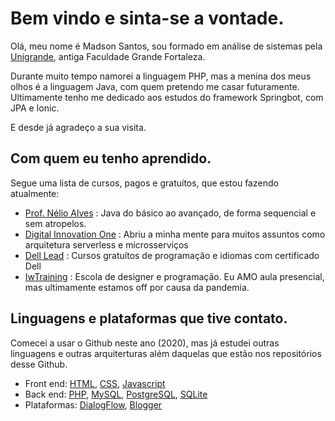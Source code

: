 # Bem vindo e sinta-se a vontade. 

Olá, meu nome é Madson Santos, sou formado em análise de sistemas pela [Unigrande](http://unigrande.edu.br/ "Unigrande"), antiga Faculdade Grande Fortaleza.

Durante muito tempo namorei a linguagem PHP, mas a menina dos meus olhos é a linguagem Java, com quem pretendo me casar futuramente. Ultimamente tenho me dedicado aos estudos do framework Springbot, com JPA e Ionic.

E desde já agradeço a sua visita.

## Com quem eu tenho aprendido.
Segue uma lista de cursos, pagos e gratuítos, que estou fazendo atualmente:

- [Prof. Nélio Alves](https://www.udemy.com/user/nelio-alves/ "Prof. Nélio Alves") :
Java do básico ao avançado, de forma sequencial e sem atropelos.
- [Digital Innovation One](https://digitalinnovation.one/bootcamps/backend-developer-carrefour "Digital Innovation One") :
Abriu a minha mente para muitos assuntos como arquitetura serverless e microsserviços
- [Dell Lead](http://leadfortaleza.com.br/dal/nossos-cursos/ "Dell Lead") :
Cursos gratuítos de programação e idiomas com certificado Dell
- [IwTraining](https://www.iwtraining.com.br/ "IwTraining") :
Escola de designer e programação. Eu AMO aula presencial, mas ultimamente estamos off por causa da pandemia.

## Linguagens e plataformas que tive contato.
Comecei a usar o Github neste ano (2020), mas já estudei outras linguagens e outras arquiterturas além daquelas que estão nos repositórios desse Github.

- Front end: [HTML](https://www.w3schools.com/html/ "HTML"), [CSS](https://www.w3schools.com/css/ "CSS"), [Javascript](https://www.w3schools.com/js/default.asp "Javascript")
- Back end: [PHP](https://www.w3schools.com/php/DEFAULT.asp "PHP"), [MySQL](https://www.mysql.com/ "MySQL"), [PostgreSQL](https://www.postgresql.org/ "PostgreSQL"), [SQLite](https://www.sqlite.org/index.html "SQLite")
- Plataformas: [DialogFlow](https://dialogflow.cloud.google.com/ "DialogFlow"), [Blogger](www.blogger.com "Blogger")

<!--
**MadsonSantosCe/MadsonSantosCe** is a ✨ _special_ ✨ repository because its `README.md` (this file) appears on your GitHub profile.

Here are some ideas to get you started:

- 🔭 I’m currently working on ...
- 🌱 I’m currently learning ...
- 👯 I’m looking to collaborate on ...
- 🤔 I’m looking for help with ...
- 💬 Ask me about ...
- 📫 How to reach me: ...
- 😄 Pronouns: ...
- ⚡ Fun fact: ...
-->
